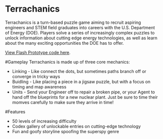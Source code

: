 # Terrachanics

Terrachanics is a turn-based puzzle game aiming to recruit aspiring engineers and STEM field graduates into careers with the U.S. Department of Energy (DOE). Players solve a series of increasingly complex puzzles to unlock information about cutting edge energy technologies, as well as learn about the many exciting opportunities the DOE has to offer.

[View Flash Prototype code here](https://github.com/transplanar/Terrachanics_Flash-Prototype).

#Gameplay
Terrachanics is made up of three core mechanics:
* Linking - Like connect the dots, but sometimes paths branch off or converge in tricky ways
* Buidling - Like placing a piece in a jigsaw puzzle, but with a focus on timing and map awareness
* Units - Send your Engineer off to repair a broken pipe, or your Agent to hand off the blueprints for a new nuclear plant. Just be sure to time their momves carefully to make sure they arrive in time!

#Features
* 50 levels of increasing difficulty
* Codex gallery of unlockable entries on cutting-edge technology
* Fun and goofy storyline spoofing the superspy genre
